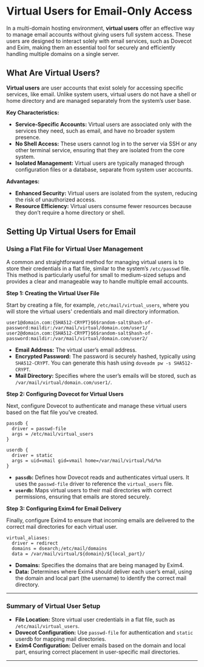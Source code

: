 # Virtual Users for Email-Only Access

In a multi-domain hosting environment, **virtual users** offer an effective way to manage email accounts without giving users full system access. These users are designed to interact solely with email services, such as Dovecot and Exim, making them an essential tool for securely and efficiently handling multiple domains on a single server.

## What Are Virtual Users?

**Virtual users** are user accounts that exist solely for accessing specific services, like email. Unlike system users, virtual users do not have a shell or home directory and are managed separately from the system’s user base.

**Key Characteristics:**

- **Service-Specific Accounts:** Virtual users are associated only with the services they need, such as email, and have no broader system presence.
- **No Shell Access:** These users cannot log in to the server via SSH or any other terminal service, ensuring that they are isolated from the core system.
- **Isolated Management:** Virtual users are typically managed through configuration files or a database, separate from system user accounts.

**Advantages:**

- **Enhanced Security:** Virtual users are isolated from the system, reducing the risk of unauthorized access.
- **Resource Efficiency:** Virtual users consume fewer resources because they don’t require a home directory or shell.

## Setting Up Virtual Users for Email

### Using a Flat File for Virtual User Management

A common and straightforward method for managing virtual users is to store their credentials in a flat file, similar to the system’s `/etc/passwd` file. This method is particularly useful for small to medium-sized setups and provides a clear and manageable way to handle multiple email accounts.

**Step 1: Creating the Virtual User File**

Start by creating a file, for example, `/etc/mail/virtual_users`, where you will store the virtual users' credentials and mail directory information.

```plaintext
user1@domain.com:{SHA512-CRYPT}$6$random-salt$hash-of-password:maildir:/var/mail/virtual/domain.com/user1/
user2@domain.com:{SHA512-CRYPT}$6$random-salt$hash-of-password:maildir:/var/mail/virtual/domain.com/user2/
```

- **Email Address:** The virtual user’s email address.
- **Encrypted Password:** The password is securely hashed, typically using `SHA512-CRYPT`. You can generate this hash using `doveadm pw -s SHA512-CRYPT`.
- **Mail Directory:** Specifies where the user’s emails will be stored, such as `/var/mail/virtual/domain.com/user1/`.

**Step 2: Configuring Dovecot for Virtual Users**

Next, configure Dovecot to authenticate and manage these virtual users based on the flat file you’ve created.

```plaintext
passdb {
  driver = passwd-file
  args = /etc/mail/virtual_users
}

userdb {
  driver = static
  args = uid=vmail gid=vmail home=/var/mail/virtual/%d/%n
}
```

- **`passdb`:** Defines how Dovecot reads and authenticates virtual users. It uses the `passwd-file` driver to reference the `virtual_users` file.
- **`userdb`:** Maps virtual users to their mail directories with correct permissions, ensuring that emails are stored securely.

**Step 3: Configuring Exim4 for Email Delivery**

Finally, configure Exim4 to ensure that incoming emails are delivered to the correct mail directories for each virtual user.

```plaintext
virtual_aliases:
  driver = redirect
  domains = dsearch;/etc/mail/domains
  data = /var/mail/virtual/${domain}/${local_part}/
```

- **Domains:** Specifies the domains that are being managed by Exim4.
- **Data:** Determines where Exim4 should deliver each user’s email, using the domain and local part (the username) to identify the correct mail directory.

---

### **Summary of Virtual User Setup**

- **File Location:** Store virtual user credentials in a flat file, such as `/etc/mail/virtual_users`.
- **Dovecot Configuration:** Use `passwd-file` for authentication and `static` userdb for mapping mail directories.
- **Exim4 Configuration:** Deliver emails based on the domain and local part, ensuring correct placement in user-specific mail directories.

---
